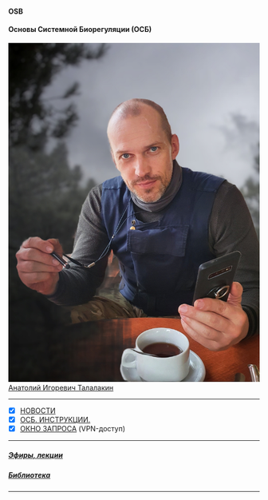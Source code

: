 #### OSB   
#### Основы Системной Биорегуляции (ОСБ)  
![](!AIT.jpg)  
[Анатолий Игоревич Талалакин](!AI_Talalakin.md)  
***  
- [x] [НОВОСТИ](!News.md#News)  
- [x] [ОСБ. ИНСТРУКЦИИ.](!0SB_Instructio.md#0SB_Instructio)  
- [x] [ОКНО ЗАПРОСА](http://mductor.weebly.com/a.html) (VPN-доступ)    
***  
##### [Эфиры, лекции](!Lectio.md#Lectio)  
##### [Библиотека](!Library.md#Library)   
***  
